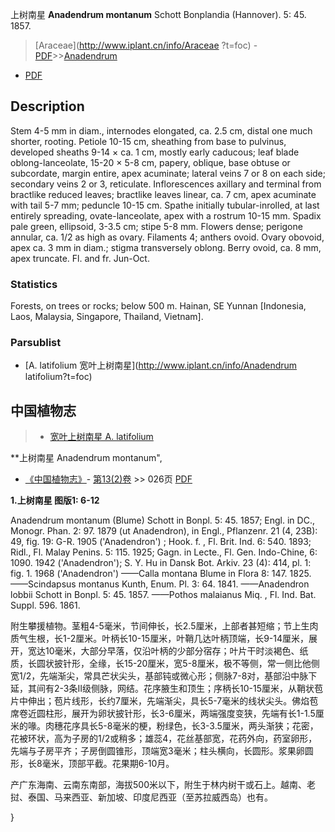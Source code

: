 上树南星 **Anadendrum montanum** Schott Bonplandia (Hannover). 5: 45. 1857.

> [Araceae](http://www.iplant.cn/info/Araceae ?t=foc) - [PDF](http://iplant.cn/foc/pdf/Araceae.pdf)>>[Anadendrum](http://www.iplant.cn/info/Anadendrum?t=foc)

 - [PDF](http://www.iplant.cn/foc/pdf/Anadendrum.pdf)

## Description

Stem 4-5 mm in diam., internodes elongated, ca. 2.5 cm, distal one much shorter, rooting. Petiole 10-15 cm, sheathing from base to pulvinus, developed sheaths 9-14 × ca. 1 cm, mostly early caducous; leaf blade oblong-lanceolate, 15-20 × 5-8 cm, papery, oblique, base obtuse or subcordate, margin entire, apex acuminate; lateral veins 7 or 8 on each side; secondary veins 2 or 3, reticulate. Inflorescences axillary and terminal from bractlike reduced leaves; bractlike leaves linear, ca. 7 cm, apex acuminate with tail 5-7 mm; peduncle 10-15 cm. Spathe initially tubular-inrolled, at last entirely spreading, ovate-lanceolate, apex with a rostrum 10-15 mm. Spadix pale green, ellipsoid, 3-3.5 cm; stipe 5-8 mm. Flowers dense; perigone annular, ca. 1/2 as high as ovary. Filaments 4; anthers ovoid. Ovary obovoid, apex ca. 3 mm in diam.; stigma transversely oblong. Berry ovoid, ca. 8 mm, apex truncate. Fl. and fr. Jun-Oct.

### Statistics
Forests, on trees or rocks; below 500 m. Hainan, SE Yunnan [Indonesia, Laos, Malaysia, Singapore, Thailand, Vietnam].

### Parsublist

* [A.  latifolium  宽叶上树南星](http://www.iplant.cn/info/Anadendrum latifolium?t=foc)

## 中国植物志

> * [宽叶上树南星  A.  latifolium](Anadendrum-latifolium-宽叶上树南星.md)

**上树南星 Anadendrum montanum",

* [《中国植物志》](http://www.iplant.cn/frps)- [第13(2)卷](http://www.iplant.cn/frps/vol/13(2)) >> 026页 [PDF](http://www.iplant.cn/frps/pdf/13(2)/026.pdf)

**1.上树南星 图版1: 6-12**

Anadendrum montanum (Blume) Schott in Bonpl. 5: 45. 1857; Engl. in DC., Monogr. Phan. 2: 97. 1879 (ut Anadendron), in Engl., Pflanzenr. 21 (4, 23B): 49, fig. 19: G-R. 1905 ('Anadendron') ; Hook. f. , Fl. Brit. Ind. 6: 540. 1893; Ridl., Fl. Malay Penins. 5: 115. 1925; Gagn. in Lecte., Fl. Gen. Indo-Chine, 6: 1090. 1942 ('Anadendron'); S. Y. Hu in Dansk Bot. Arkiv. 23 (4): 414, pl. 1: fig. 1. 1968 ('Anadendron') ——Calla montana Blume in Flora 8: 147. 1825. ——Scindapsus montanus Kunth, Enum. Pl. 3: 64. 1841. ——Anadendron lobbii Schott in Bonpl. 5: 45. 1857. ——Pothos malaianus Miq. , Fl. Ind. Bat. Suppl. 596. 1861.

附生攀援植物。茎粗4-5毫米，节间伸长，长2.5厘米，上部者甚短缩；节上生肉质气生根，长1-2厘米。叶柄长10-15厘米，叶鞘几达叶柄顶端，长9-14厘米，展开，宽达10毫米，大部分早落，仅沿叶柄的少部分宿存；叶片干时淡褐色、纸质，长圆状披针形，全缘，长15-20厘米，宽5-8厘米，极不等侧，常一侧比他侧宽1/2，先端渐尖，常具芒状尖头，基部钝或微心形；侧脉7-8对，基部沿中脉下延，其间有2-3条II级侧脉，网结。花序腋生和顶生；序柄长10-15厘米，从鞘状苞片中伸出；苞片线形，长约7厘米，先端渐尖，具长5-7毫米的线状尖头。佛焰苞席卷近圆柱形，展开为卵状披针形，长3-6厘米，两端强度变狭，先端有长1-1.5厘米的喙。肉穗花序具长5-8毫米的梗，粉绿色，长3-3.5厘米，两头渐狭；花密，花被环状，高为子房的1/2或稍多；雄蕊4，花丝基部宽，花药外向，药室卵形，先端与子房平齐；子房倒圆锥形，顶端宽3毫米；柱头横向，长圆形。浆果卵圆形，长8毫米，顶部平截。花果期6-10月。

产广东海南、云南东南部，海拔500米以下，附生于林内树干或石上。越南、老挝、泰国、马来西亚、新加坡、印度尼西亚（至苏拉威西岛）也有。

}